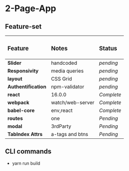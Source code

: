 # 2-Page-App

## Feature-set

|<h3>Feature</h3>|<h3>Notes</h3>|<h3>Status</h3>|
|:-----------|:-------|:-------|
|**Slider**|handcoded|*pending*|
|**Responsivity**|media queries|*pending*|
|**layout**|CSS Grid|*pending*|
|**Authentification**|npm-validator|*pending*|
|**react**|16.0.0|*Complete*|
|**webpack**|watch/web-server|*Complete*|
|**babel-core**|env,react|*Complete*|
|**routes**|one|*Pending*|
|**modal**|3rdParty|*Pending*|
|**TabIndex Attrs**|a-tags and btns|*Pending*|




## CLI commands

+ yarn run build



</div>